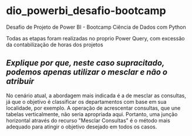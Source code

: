 # dio_powerbi_desafio-bootcamp
Desafio de Projeto de Power BI - Bootcamp Ciência de Dados com Python

Todas as etapas foram realizadas no proprio Power Query, com excessão da contabilização de horas dos projetos

## *Explique por que, neste caso supracitado, podemos apenas utilizar o mesclar e não o atribuir*

No cenário atual, a abordagem mais indicada é a de mesclar as consultas, já que o objetivo é classificar os departamentos com base em sua localidade, por exemplo. A operação de acrescentar consultas, que une tabelas verticalmente, não seria apropriada aqui. Portanto, uma junção horizontal através do recurso "Mesclar Consultas" é o método mais adequado para atingir o objetivo desejado em todos os casos.
